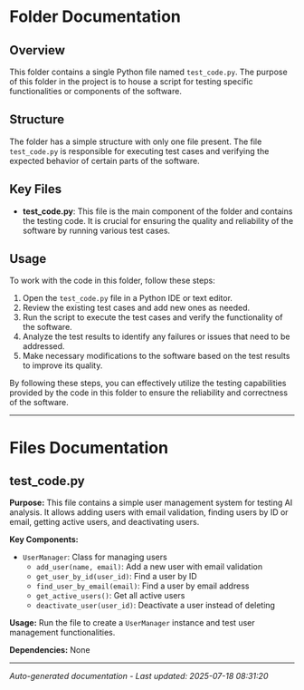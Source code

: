 # Folder Documentation

## Overview
This folder contains a single Python file named `test_code.py`. The purpose of this folder in the project is to house a script for testing specific functionalities or components of the software.

## Structure
The folder has a simple structure with only one file present. The file `test_code.py` is responsible for executing test cases and verifying the expected behavior of certain parts of the software.

## Key Files
- **test_code.py**: This file is the main component of the folder and contains the testing code. It is crucial for ensuring the quality and reliability of the software by running various test cases.

## Usage
To work with the code in this folder, follow these steps:
1. Open the `test_code.py` file in a Python IDE or text editor.
2. Review the existing test cases and add new ones as needed.
3. Run the script to execute the test cases and verify the functionality of the software.
4. Analyze the test results to identify any failures or issues that need to be addressed.
5. Make necessary modifications to the software based on the test results to improve its quality.

By following these steps, you can effectively utilize the testing capabilities provided by the code in this folder to ensure the reliability and correctness of the software.

---

# Files Documentation

## test_code.py

**Purpose:** This file contains a simple user management system for testing AI analysis. It allows adding users with email validation, finding users by ID or email, getting active users, and deactivating users.

**Key Components:**
- `UserManager`: Class for managing users
  - `add_user(name, email)`: Add a new user with email validation
  - `get_user_by_id(user_id)`: Find a user by ID
  - `find_user_by_email(email)`: Find a user by email address
  - `get_active_users()`: Get all active users
  - `deactivate_user(user_id)`: Deactivate a user instead of deleting

**Usage:** Run the file to create a `UserManager` instance and test user management functionalities.

**Dependencies:** None

---
*Auto-generated documentation - Last updated: 2025-07-18 08:31:20*
